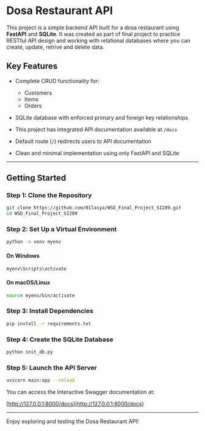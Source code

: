 # Dosa Restaurant API

This project is a simple backend API built for a dosa restaurant using **FastAPI** and **SQLite**. It was created as part of final project to practice RESTful API design and working with relational databases where you can create, update, retrive and delete data.

## Key Features

- Complete CRUD functionality for:
  - Customers
  - Items
  - Orders

- SQLite database with enforced primary and foreign key relationships
- This project has integrated API documentation available at `/docs`
- Default route (`/`) redirects users to API documentation
- Clean and minimal implementation using only FastAPI and SQLite

---

## Getting Started

### Step 1: Clone the Repository

```bash
git clone https://github.com/01lasya/WSD_Final_Project_SI289.git
cd WSD_Final_Project_SI289
```

### Step 2: Set Up a Virtual Environment

```bash
python -m venv myenv
```

#### On Windows

```bash
myenv\Scripts\activate
```

#### On macOS/Linux

```bash
source myenv/bin/activate
```

### Step 3: Install Dependencies

```bash
pip install -r requirements.txt
```

### Step 4: Create the SQLite Database

```bash
python init_db.py
```

### Step 5: Launch the API Server

```bash
uvicorn main:app --reload
```

You can access the Interactive Swagger documentation at:

[http://127.0.0.1:8000/docs](http://127.0.0.1:8000/docs)

---

Enjoy exploring and testing the Dosa Restaurant API!
